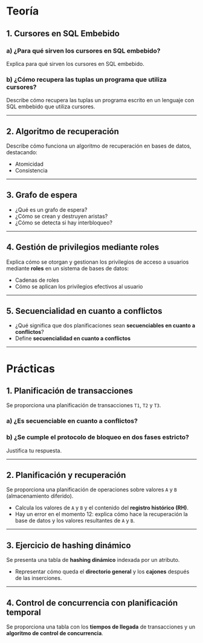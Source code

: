 # Teoría

## 1. Cursores en SQL Embebido

### a) ¿Para qué sirven los cursores en SQL embebido?
Explica para qué sirven los cursores en SQL embebido.

### b) ¿Cómo recupera las tuplas un programa que utiliza cursores?
Describe cómo recupera las tuplas un programa escrito en un lenguaje con SQL embebido que utiliza cursores.

---

## 2. Algoritmo de recuperación

Describe cómo funciona un algoritmo de recuperación en bases de datos, destacando:
- Atomicidad
- Consistencia

---

## 3. Grafo de espera

- ¿Qué es un grafo de espera?
- ¿Cómo se crean y destruyen aristas?
- ¿Cómo se detecta si hay interbloqueo?

---

## 4. Gestión de privilegios mediante roles

Explica cómo se otorgan y gestionan los privilegios de acceso a usuarios mediante **roles** en un sistema de bases de datos:
- Cadenas de roles
- Cómo se aplican los privilegios efectivos al usuario

---

## 5. Secuencialidad en cuanto a conflictos

- ¿Qué significa que dos planificaciones sean **secuenciables en cuanto a conflictos**?
- Define **secuencialidad en cuanto a conflictos**

---

# Prácticas

## 1. Planificación de transacciones

Se proporciona una planificación de transacciones `T1`, `T2` y `T3`.

### a) ¿Es secuenciable en cuanto a conflictos?

### b) ¿Se cumple el protocolo de bloqueo en dos fases estricto?
Justifica tu respuesta.

---

## 2. Planificación y recuperación

Se proporciona una planificación de operaciones sobre valores `A` y `B` (almacenamiento diferido).

- Calcula los valores de `A` y `B` y el contenido del **registro histórico (RH)**.
- Hay un error en el momento 12: explica cómo hace la recuperación la base de datos y los valores resultantes de `A` y `B`.

---

## 3. Ejercicio de hashing dinámico

Se presenta una tabla de **hashing dinámico** indexada por un atributo.

- Representar cómo queda el **directorio general** y los **cajones** después de las inserciones.

---

## 4. Control de concurrencia con planificación temporal

Se proporciona una tabla con los **tiempos de llegada** de transacciones y un **algoritmo de control de concurrencia**.
